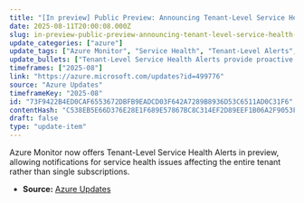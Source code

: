 ```yaml
---
title: "[In preview] Public Preview: Announcing Tenant-Level Service Health Alerts in Azure Monitor"
date: 2025-08-11T20:00:08.000Z
slug: in-preview-public-preview-announcing-tenant-level-service-health-alerts-in-azure-monitor
update_categories: ["azure"]
update_tags: ["Azure Monitor", "Service Health", "Tenant-Level Alerts", "Preview"]
update_bullets: ["Tenant-Level Service Health Alerts provide proactive notifications for service health issues impacting the entire Azure tenant.", "This feature extends alerting beyond individual subscriptions to cover all subscriptions under a tenant.", "Currently available in public preview."]
timeframes: ["2025-08"]
link: "https://azure.microsoft.com/updates?id=499776"
source: "Azure Updates"
timeframeKey: "2025-08"
id: "73F9422B4ED0CAF6553672DBFB9EADCD03F642A7289B8936D53C6511AD0C31F6"
contentHash: "C538EB5E66D376E28E1F689E57867BC8C314EF2D89EEF1B06A2F9053F970B4BC"
draft: false
type: "update-item"
---
```


Azure Monitor now offers Tenant-Level Service Health Alerts in preview, allowing notifications for service health issues affecting the entire tenant rather than single subscriptions.

- **Source:** [Azure Updates](https://azure.microsoft.com/updates?id=499776)

